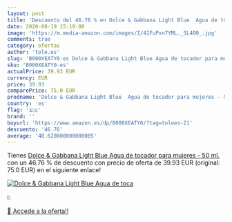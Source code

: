 ```yaml
---
layout: post
title: 'Descuento del 46.76 % en Dolce & Gabbana Light Blue  Agua de toca'
date: 2020-08-19 15:19:00
image: 'https://m.media-amazon.com/images/I/41FuPxn7YML._SL400_.jpg'
comments: true
category: ofertas
author: 'tole.es'
slug: 'B000XEATY0-es Dolce & Gabbana Light Blue Agua de tocador para mujeres -...'
sku: 'B000XEATY0-es'
actualPrice: 39.93 EUR
currency: EUR
price: 39.93
comparePrice: 75.0 EUR
prodname: 'Dolce & Gabbana Light Blue  Agua de tocador para mujeres - 50 ml.'
country: 'es'
flag: '🇪🇸'
brand: ''
buyurl: 'https://www.amazon.es/dp/B000XEATY0/?tag=tolees-21'
descuento: '46.76'
average: '40.620000000000005'
---
```


Tienes [Dolce & Gabbana Light Blue  Agua de tocador para mujeres - 50 ml.](https://www.amazon.es/dp/B000XEATY0/?tag=tolees-21) con un 46.76 % de descuento con precio de oferta de 39.93 EUR (original: 75.0 EUR) en el siguiente enlace!

[![Dolce & Gabbana Light Blue  Agua de toca](https://m.media-amazon.com/images/I/41FuPxn7YML._SL400_.jpg)](https://www.amazon.es/dp/B000XEATY0/?tag=tolees-21)

ℹ️:


[🛒 Accede a la oferta!!](https://www.amazon.es/dp/B000XEATY0/?tag=tolees-21)
